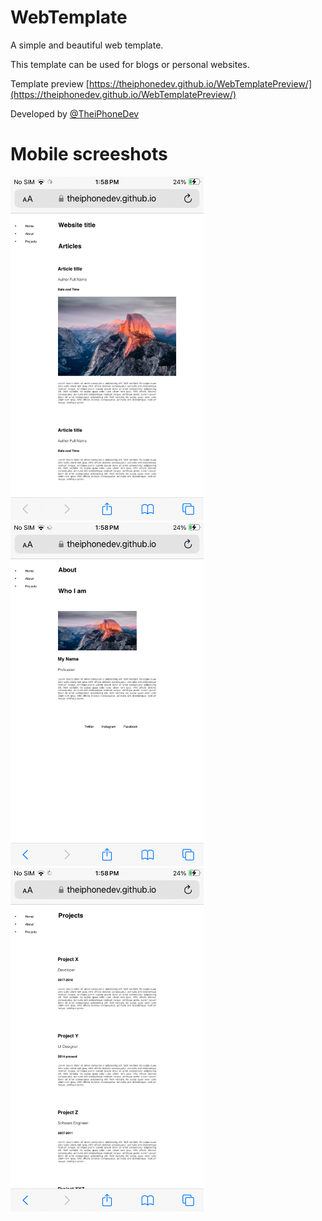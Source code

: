# WebTemplate
A simple and beautiful web template.

This template can be used for blogs or personal websites.

Template preview [https://theiphonedev.github.io/WebTemplatePreview/](https://theiphonedev.github.io/WebTemplatePreview/)

Developed by [@TheiPhoneDev](https://twitter.com/TheiPhoneDev_)



# Mobile screeshots


<div style="display: inline">
  <img src="Mobile screenshots/IMG_3678.PNG" alt="alt text" height=550>
  <img src="Mobile screenshots/IMG_3680.PNG" alt="alt text" height=550>
  <img src="Mobile screenshots/IMG_3679.PNG" alt="alt text" height=550>
</div>

